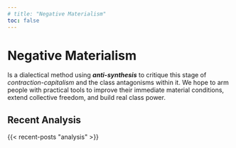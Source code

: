 ```yaml
---
# title: "Negative Materialism"
toc: false
---
```


<h1 class="site_title">
  <span class="blur">Negative</span>
  <span class="blur">Materialism</span>
</h1>

Is a dialectical method using ***anti-synthesis*** to critique this stage of _contraction-capitalism_ and the class antagonisms within it. We hope to arm people with practical tools to improve their immediate material conditions, extend collective freedom, and build real class power.

## Recent Analysis
{{< recent-posts "analysis" >}}
